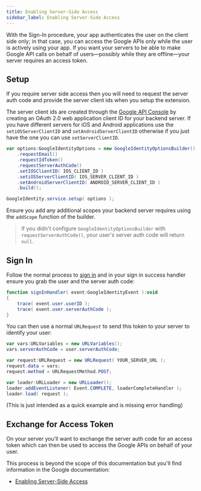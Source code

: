 ```yaml
---
title: Enabling Server-Side Access
sidebar_label: Enabling Server-Side Access
---
```



With the Sign-In procedure, your app authenticates the user on the client side only; in that case, you can access the Google APIs only while the user is actively using your app. If you want your servers to be able to make Google API calls on behalf of users—possibly while they are offline—your server requires an access token.


## Setup

If you require server side access then you will need to request the server auth code and provide the server client ids when you setup the extension.

The server client ids are created through the [Google API Console](https://console.developers.google.com/apis/credentials) by creating an OAuth 2.0 web application client ID for your backend server. If you have different servers for iOS and Android applications use the `setiOSServerClientID` and `setAndroidServerClientID` otherwise if you just have the one you can use `setServerClientID`.

```actionscript
var options:GoogleIdentityOptions = new GoogleIdentityOptionsBuilder()
    .requestEmail()
    .requestIdToken()
    .requestServerAuthCode()
	.setIOSClientID( IOS_CLIENT_ID )
    .setiOSServerClientID( IOS_SERVER_CLIENT_ID )
    .setAndroidServerClientID( ANDROID_SERVER_CLIENT_ID )
    .build();

GoogleIdentity.service.setup( options );
```

Ensure you add any additional scopes your backend server requires using the `addScope` function of the builder. 


>
> If you didn't configure `GoogleIdentityOptionsBuilder` with `requestServerAuthCode()`, your user's server auth code will return `null`.
>


## Sign In

Follow the normal process to [sign in](signing-in.md) and in your sign in success handler ensure you grab the user and the server auth code:

```actionscript
function signInHandler( event:GoogleIdentityEvent ):void
{
	trace( event.user.userID );
    trace( event.user.serverAuthCode );
}
```

You can then use a normal `URLRequest` to send this token to your server to identify your user:

```actionscript
var vars:URLVariables = new URLVariables();
vars.serverAuthCode = user.serverAuthCode;

var request:URLRequest = new URLRequest( YOUR_SERVER_URL );
request.data = vars;
request.method = URLRequestMethod.POST;

var loader:URLLoader = new URLLoader();
loader.addEventListener( Event.COMPLETE, loaderCompleteHandler );
loader.load( request );
```

(This is just intended as a quick example and is missing error handling)



## Exchange for Access Token

On your server you'll want to exchange the server auth code for an access token which can then be used to access the Google APIs on behalf of your user.

This process is beyond the scope of this documentation but you'll find information in the Google documentation:

- [Enabling Server-Side Access](https://developers.google.com/identity/sign-in/android/offline-access)


